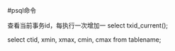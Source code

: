 #psql命令


查看当前事务id，每执行一次增加一
select txid_current();


select ctid, xmin, xmax, cmin, cmax from tablename;

